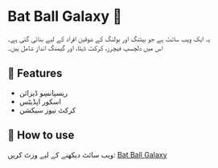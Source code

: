# Bat Ball Galaxy 🏏

یہ ایک ویب سائٹ ہے جو بیٹنگ اور بولنگ کے شوقین افراد کے لیے بنائی گئی ہے۔  
اس میں دلچسپ فیچرز، کرکٹ ڈیٹا، اور گیمنگ انداز شامل ہیں۔

## 🧩 Features
- ریسپانسِو ڈیزائن
- اسکور اپڈیٹس
- کرکٹ نیوز سیکشن

## 🚀 How to use
ویب سائٹ دیکھنے کے لیے وزٹ کریں:
[Bat Ball Galaxy](https://zr362848-oss.github.io/Bat-Ball-Galaxy-/)
